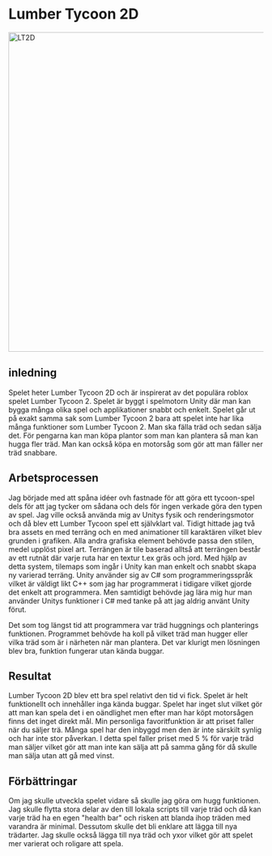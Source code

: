 # Lumber Tycoon 2D

<img width="632" alt="LT2D" src="https://user-images.githubusercontent.com/69853455/119678829-256cbe00-be40-11eb-87fc-a0eec4dc8e3d.PNG">

## inledning

Spelet heter Lumber Tycoon 2D och är inspirerat av det populära roblox spelet Lumber Tycoon 2.
Spelet är byggt i spelmotorn Unity där man kan bygga många olika spel och applikationer snabbt och enkelt.
Spelet går ut på exakt samma sak som Lumber Tycoon 2 bara att spelet inte har lika många funktioner som Lumber Tycoon 2. 
Man ska fälla träd och sedan sälja det. För pengarna kan man köpa plantor som man kan plantera så man kan hugga fler träd. 
Man kan också köpa en motorsåg som gör att man fäller ner träd snabbare.

## Arbetsprocessen

Jag började med att spåna idéer ovh fastnade för att göra ett tycoon-spel dels för att jag tycker om sådana och dels för ingen verkade göra den typen av spel. Jag ville också använda mig av Unitys fysik och renderingsmotor och då blev ett Lumber Tycoon spel ett självklart val.
Tidigt hittade jag två bra assets en med terräng och en med animationer till karaktären vilket blev grunden i grafiken. Alla andra grafiska element behövde passa den stilen, medel upplöst pixel art. 
Terrängen är tile baserad alltså att terrängen består av ett rutnät där varje ruta har en textur t.ex gräs och jord. 
Med hjälp av detta system, tilemaps som ingår i Unity kan man enkelt och snabbt skapa ny varierad terräng.
Unity använder sig av C# som programmeringsspråk vilket är väldigt likt C++ som jag har programmerat i tidigare vilket gjorde det enkelt att programmera.
Men samtidigt behövde jag lära mig hur man använder Unitys funktioner i C# med tanke på att jag aldrig använt Unity förut.

Det som tog längst tid att programmera var träd huggnings och planterings funktionen. Programmet behövde ha koll på vilket träd man hugger eller vilka träd som är i närheten när man plantera. Det var klurigt men lösningen blev bra, funktion fungerar utan kända buggar.

## Resultat

Lumber Tycoon 2D blev ett bra spel relativt den tid vi fick. Spelet är helt funktionellt och innehåller inga kända buggar. Spelet har inget slut vilket gör att man kan spela det i en oändlighet men efter man har köpt motorsågen finns det inget direkt mål.
Min personliga favoritfunktion är att priset faller när du säljer trä. Många spel har den inbyggd men den är inte särskilt synlig och har inte stor påverkan. I detta spel faller priset med 5 % för varje träd man säljer vilket gör att man inte kan sälja att på samma gång för då skulle man sälja utan att gå med vinst. 

## Förbättringar

Om jag skulle utveckla spelet vidare så skulle jag göra om hugg funktionen. Jag skulle flytta stora delar av den till lokala scripts till varje träd och då kan varje träd ha en egen "health bar" och risken att blanda ihop träden med varandra är minimal. Dessutom skulle det bli enklare att lägga till nya trädarter.
Jag skulle också lägga till nya träd och yxor vilket gör att spelet mer varierat och roligare att spela.
